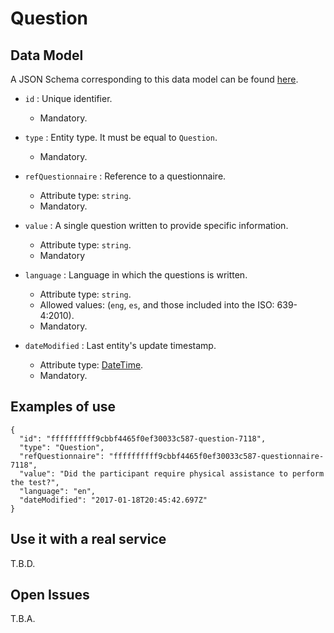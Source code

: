 # Question

## Data Model

A JSON Schema corresponding to this data model can be found [here](../schema.json).

+ `id` : Unique identifier.
    + Mandatory.

+ `type` : Entity type. It must be equal to `Question`.
    + Mandatory.

+ `refQuestionnaire` : Reference to a questionnaire.
    + Attribute type: `string`.
    + Mandatory.

+ `value` : A single question written to provide specific information.
    + Attribute type: `string`.
    + Mandatory

+ `language` : Language in which the questions is written.
    + Attribute type: `string`.
    + Allowed values: (`eng`, `es`, and those included into the ISO: 639-4:2010).
    + Mandatory.

+ `dateModified` : Last entity's update timestamp.
    + Attribute type: [DateTime](https://schema.org/DateTime).
    + Mandatory.

## Examples of use

```
{
  "id": "ffffffffff9cbbf4465f0ef30033c587-question-7118",
  "type": "Question",
  "refQuestionnaire": "ffffffffff9cbbf4465f0ef30033c587-questionnaire-7118",
  "value": "Did the participant require physical assistance to perform the test?",
  "language": "en",
  "dateModified": "2017-01-18T20:45:42.697Z"
}
```

## Use it with a real service

T.B.D.

## Open Issues

T.B.A.
